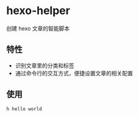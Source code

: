 # hexo-helper

创建 hexo 文章的智能脚本

## 特性

- 识别文章里的分类和标签
- 通过命令行的交互方式，便捷设置文章的相关配置

## 使用

```shell
h hello world
```
